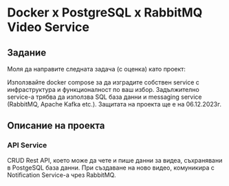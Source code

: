 # Docker x PostgreSQL x RabbitMQ Video Service

## Задание

Mоля да направите следната задача (с оценка) като проект:

Използвайте docker compose за да изградите собствен service с инфраструктура и функционалност по ваш избор.
Задължително service-а трябва да използва SQL база данни и messaging service (RabbitMQ, Apache Kafka etc.).
Защитата на проекта ще е на 06.12.2023г.

## Описание на проекта

### API Service

CRUD Rest API, което може да чете и пише данни за видеа, съхранявани в PostgeSQL база данни. При създаване на ново видео, комуникира с Notification Service-а чрез RabbitMQ.
